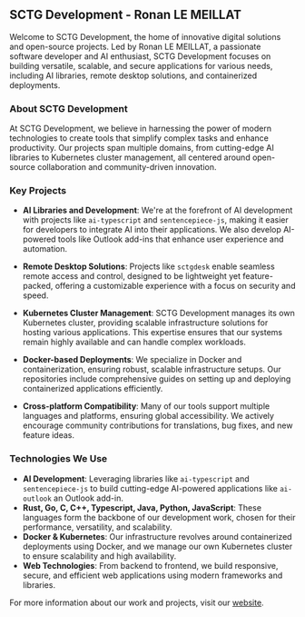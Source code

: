 ## SCTG Development - Ronan LE MEILLAT

Welcome to SCTG Development, the home of innovative digital solutions and open-source projects. Led by Ronan LE MEILLAT, a passionate software developer and AI enthusiast, SCTG Development focuses on building versatile, scalable, and secure applications for various needs, including AI libraries, remote desktop solutions, and containerized deployments.

### About SCTG Development
At SCTG Development, we believe in harnessing the power of modern technologies to create tools that simplify complex tasks and enhance productivity. Our projects span multiple domains, from cutting-edge AI libraries to Kubernetes cluster management, all centered around open-source collaboration and community-driven innovation.

### Key Projects

- **AI Libraries and Development**: We're at the forefront of AI development with projects like `ai-typescript` and `sentencepiece-js`, making it easier for developers to integrate AI into their applications. We also develop AI-powered tools like Outlook add-ins that enhance user experience and automation.
  
- **Remote Desktop Solutions**: Projects like `sctgdesk` enable seamless remote access and control, designed to be lightweight yet feature-packed, offering a customizable experience with a focus on security and speed.
  
- **Kubernetes Cluster Management**: SCTG Development manages its own Kubernetes cluster, providing scalable infrastructure solutions for hosting various applications. This expertise ensures that our systems remain highly available and can handle complex workloads.

- **Docker-based Deployments**: We specialize in Docker and containerization, ensuring robust, scalable infrastructure setups. Our repositories include comprehensive guides on setting up and deploying containerized applications efficiently.

- **Cross-platform Compatibility**: Many of our tools support multiple languages and platforms, ensuring global accessibility. We actively encourage community contributions for translations, bug fixes, and new feature ideas.

### Technologies We Use

- **AI Development**: Leveraging libraries like `ai-typescript` and `sentencepiece-js` to build cutting-edge AI-powered applications like `ai-outlook` an Outlook add-in.
- **Rust, Go, C, C++, Typescript, Java, Python, JavaScript**: These languages form the backbone of our development work, chosen for their performance, versatility, and scalability.
- **Docker & Kubernetes**: Our infrastructure revolves around containerized deployments using Docker, and we manage our own Kubernetes cluster to ensure scalability and high availability.
- **Web Technologies**: From backend to frontend, we build responsive, secure, and efficient web applications using modern frameworks and libraries.


For more information about our work and projects, visit our [website](https://sctg.eu.org).
